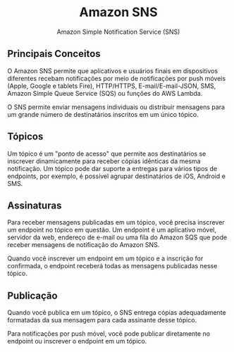 <h1 align="center">Amazon SNS</h1>

<p align="center">Amazon Simple Notification Service (SNS)</p>

<h2>Principais Conceitos</h2>

O Amazon SNS permite que aplicativos e usuários finais em dispositivos diferentes recebam notificações por meio de notificações por push móveis (Apple, Google e tablets Fire), HTTP/HTTPS, E-mail/E-mail-JSON, SMS, Amazon Simple Queue Service (SQS) ou funções do AWS Lambda.

O SNS permite enviar mensagens individuais ou distribuir mensagens para um grande número de destinatários inscritos em um único tópico.

<h2>Tópicos</h2>

Um tópico é um "ponto de acesso" que permite aos destinatários se inscrever dinamicamente para receber cópias idênticas da mesma notificação. Um tópico pode dar suporte a entregas para vários tipos de endpoints, por exemplo, é possível agrupar destinatários de iOS, Android e SMS.

<h2>Assinaturas</h2>

Para receber mensagens publicadas em um tópico, você precisa inscrever um endpoint no tópico em questão. Um endpoint é um aplicativo móvel, servidor da web, endereço de e-mail ou uma fila do Amazon SQS que pode receber mensagens de notificação do Amazon SNS.

Quando você inscrever um endpoint em um tópico e a inscrição for confirmada, o endpoint receberá todas as mensagens publicadas nesse tópico.

<h2>Publicação</h2>

Quando você publica em um tópico, o SNS entrega cópias adequadamente formatadas da sua mensagem para cada assinante desse tópico. 

Para notificações por push móvel, você pode publicar diretamente no endpoint ou inscrever o endpoint em um tópico.